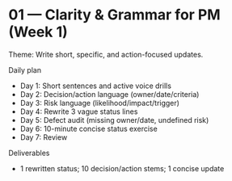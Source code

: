 # 01 — Clarity & Grammar for PM (Week 1)

Theme: Write short, specific, and action-focused updates.

Daily plan
- Day 1: Short sentences and active voice drills
- Day 2: Decision/action language (owner/date/criteria)
- Day 3: Risk language (likelihood/impact/trigger)
- Day 4: Rewrite 3 vague status lines
- Day 5: Defect audit (missing owner/date, undefined risk)
- Day 6: 10-minute concise status exercise
- Day 7: Review

Deliverables
- 1 rewritten status; 10 decision/action stems; 1 concise update
